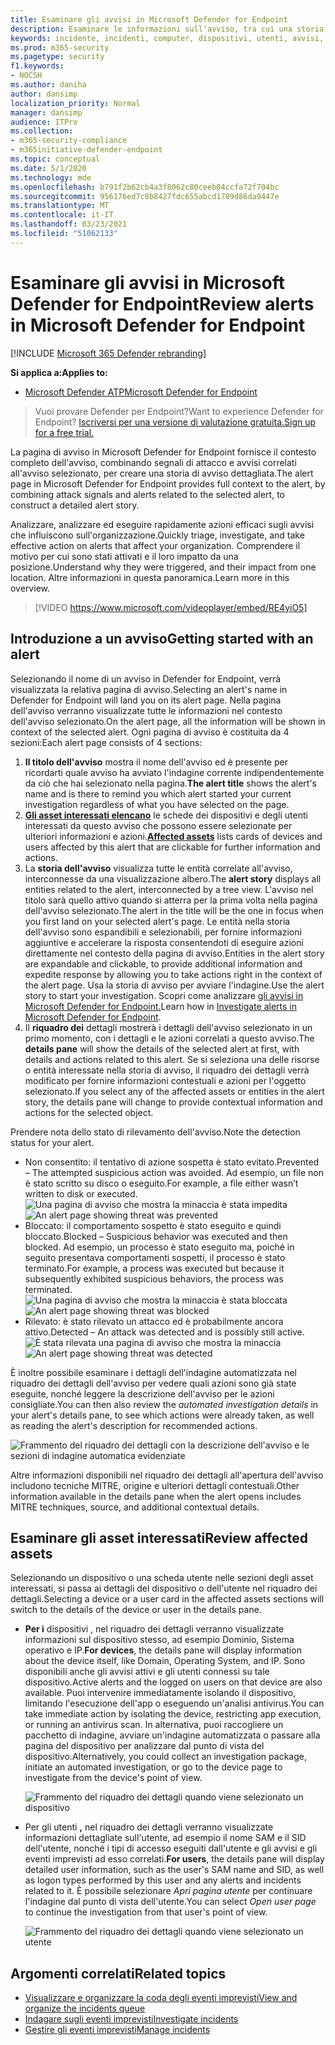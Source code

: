 ```yaml
---
title: Esaminare gli avvisi in Microsoft Defender for Endpoint
description: Esaminare le informazioni sull'avviso, tra cui una storia di avviso e i dettagli per ogni passaggio della catena.
keywords: incidente, incidenti, computer, dispositivi, utenti, avvisi, avviso, indagine, grafico, prova
ms.prod: m365-security
ms.pagetype: security
f1.keywords:
- NOCSH
ms.author: daniha
author: dansimp
localization_priority: Normal
manager: dansimp
audience: ITPro
ms.collection:
- m365-security-compliance
- m365initiative-defender-endpoint
ms.topic: conceptual
ms.date: 5/1/2020
ms.technology: mde
ms.openlocfilehash: b791f2b62cb4a3f8062c80ceeb04ccfa72f704bc
ms.sourcegitcommit: 956176ed7c8b8427fdc655abcd1709d86da9447e
ms.translationtype: MT
ms.contentlocale: it-IT
ms.lasthandoff: 03/23/2021
ms.locfileid: "51062133"
---
```

# <a name="review-alerts-in-microsoft-defender-for-endpoint"></a><span data-ttu-id="eebf1-104">Esaminare gli avvisi in Microsoft Defender for Endpoint</span><span class="sxs-lookup"><span data-stu-id="eebf1-104">Review alerts in Microsoft Defender for Endpoint</span></span>

[!INCLUDE [Microsoft 365 Defender rebranding](../../includes/microsoft-defender.md)]


<span data-ttu-id="eebf1-105">**Si applica a:**</span><span class="sxs-lookup"><span data-stu-id="eebf1-105">**Applies to:**</span></span>
- [<span data-ttu-id="eebf1-106">Microsoft Defender ATP</span><span class="sxs-lookup"><span data-stu-id="eebf1-106">Microsoft Defender for Endpoint</span></span>](https://go.microsoft.com/fwlink/?linkid=2154037)

><span data-ttu-id="eebf1-107">Vuoi provare Defender per Endpoint?</span><span class="sxs-lookup"><span data-stu-id="eebf1-107">Want to experience Defender for Endpoint?</span></span> [<span data-ttu-id="eebf1-108">Iscriversi per una versione di valutazione gratuita.</span><span class="sxs-lookup"><span data-stu-id="eebf1-108">Sign up for a free trial.</span></span>](https://www.microsoft.com/microsoft-365/windows/microsoft-defender-atp?ocid=docs-wdatp-managealerts-abovefoldlink)

<span data-ttu-id="eebf1-109">La pagina di avviso in Microsoft Defender for Endpoint fornisce il contesto completo dell'avviso, combinando segnali di attacco e avvisi correlati all'avviso selezionato, per creare una storia di avviso dettagliata.</span><span class="sxs-lookup"><span data-stu-id="eebf1-109">The alert page in Microsoft Defender for Endpoint provides full context to the alert, by combining attack signals and alerts related to the selected alert, to construct a detailed alert story.</span></span>

<span data-ttu-id="eebf1-110">Analizzare, analizzare ed eseguire rapidamente azioni efficaci sugli avvisi che influiscono sull'organizzazione.</span><span class="sxs-lookup"><span data-stu-id="eebf1-110">Quickly triage, investigate, and take effective action on alerts that affect your organization.</span></span> <span data-ttu-id="eebf1-111">Comprendere il motivo per cui sono stati attivati e il loro impatto da una posizione.</span><span class="sxs-lookup"><span data-stu-id="eebf1-111">Understand why they were triggered, and their impact from one location.</span></span> <span data-ttu-id="eebf1-112">Altre informazioni in questa panoramica.</span><span class="sxs-lookup"><span data-stu-id="eebf1-112">Learn more in this overview.</span></span>

> [!VIDEO https://www.microsoft.com/videoplayer/embed/RE4yiO5]

## <a name="getting-started-with-an-alert"></a><span data-ttu-id="eebf1-113">Introduzione a un avviso</span><span class="sxs-lookup"><span data-stu-id="eebf1-113">Getting started with an alert</span></span>

<span data-ttu-id="eebf1-114">Selezionando il nome di un avviso in Defender for Endpoint, verrà visualizzata la relativa pagina di avviso.</span><span class="sxs-lookup"><span data-stu-id="eebf1-114">Selecting an alert's name in Defender for Endpoint will land you on its alert page.</span></span> <span data-ttu-id="eebf1-115">Nella pagina dell'avviso verranno visualizzate tutte le informazioni nel contesto dell'avviso selezionato.</span><span class="sxs-lookup"><span data-stu-id="eebf1-115">On the alert page, all the information will be shown in context of the selected alert.</span></span> <span data-ttu-id="eebf1-116">Ogni pagina di avviso è costituita da 4 sezioni:</span><span class="sxs-lookup"><span data-stu-id="eebf1-116">Each alert page consists of 4 sections:</span></span>

1. <span data-ttu-id="eebf1-117">**Il titolo dell'avviso** mostra il nome dell'avviso ed è presente per ricordarti quale avviso ha avviato l'indagine corrente indipendentemente da ciò che hai selezionato nella pagina.</span><span class="sxs-lookup"><span data-stu-id="eebf1-117">**The alert title** shows the alert's name and is there to remind you which alert started your current investigation regardless of what you have selected on the page.</span></span>
2. <span data-ttu-id="eebf1-118">[**Gli asset interessati elencano**](#review-affected-assets) le schede dei dispositivi e degli utenti interessati da questo avviso che possono essere selezionate per ulteriori informazioni e azioni.</span><span class="sxs-lookup"><span data-stu-id="eebf1-118">[**Affected assets**](#review-affected-assets) lists cards of devices and users affected by this alert that are clickable for further information and actions.</span></span>
3. <span data-ttu-id="eebf1-119">La **storia dell'avviso** visualizza tutte le entità correlate all'avviso, interconnesse da una visualizzazione albero.</span><span class="sxs-lookup"><span data-stu-id="eebf1-119">The **alert story** displays all entities related to the alert, interconnected by a tree view.</span></span> <span data-ttu-id="eebf1-120">L'avviso nel titolo sarà quello attivo quando si atterra per la prima volta nella pagina dell'avviso selezionato.</span><span class="sxs-lookup"><span data-stu-id="eebf1-120">The alert in the title will be the one in focus when you first land on your selected alert's page.</span></span> <span data-ttu-id="eebf1-121">Le entità nella storia dell'avviso sono espandibili e selezionabili, per fornire informazioni aggiuntive e accelerare la risposta consentendoti di eseguire azioni direttamente nel contesto della pagina di avviso.</span><span class="sxs-lookup"><span data-stu-id="eebf1-121">Entities in the alert story are expandable and clickable, to provide additional information and expedite response by allowing you to take actions right in the context of the alert page.</span></span> <span data-ttu-id="eebf1-122">Usa la storia di avviso per avviare l'indagine.</span><span class="sxs-lookup"><span data-stu-id="eebf1-122">Use the alert story to start your investigation.</span></span> <span data-ttu-id="eebf1-123">Scopri come analizzare [gli avvisi in Microsoft Defender for Endpoint.](https://docs.microsoft.com/microsoft-365/security/defender-endpoint/investigate-alerts)</span><span class="sxs-lookup"><span data-stu-id="eebf1-123">Learn how in [Investigate alerts in Microsoft Defender for Endpoint](https://docs.microsoft.com/microsoft-365/security/defender-endpoint/investigate-alerts).</span></span>
4. <span data-ttu-id="eebf1-124">Il **riquadro dei** dettagli mostrerà i dettagli dell'avviso selezionato in un primo momento, con i dettagli e le azioni correlati a questo avviso.</span><span class="sxs-lookup"><span data-stu-id="eebf1-124">The **details pane** will show the details of the selected alert at first, with details and actions related to this alert.</span></span> <span data-ttu-id="eebf1-125">Se si seleziona una delle risorse o entità interessate nella storia di avviso, il riquadro dei dettagli verrà modificato per fornire informazioni contestuali e azioni per l'oggetto selezionato.</span><span class="sxs-lookup"><span data-stu-id="eebf1-125">If you select any of the affected assets or entities in the alert story, the details pane will change to provide contextual information and actions for the selected object.</span></span>

<span data-ttu-id="eebf1-126">Prendere nota dello stato di rilevamento dell'avviso.</span><span class="sxs-lookup"><span data-stu-id="eebf1-126">Note the detection status for your alert.</span></span> 
- <span data-ttu-id="eebf1-127">Non consentito: il tentativo di azione sospetta è stato evitato.</span><span class="sxs-lookup"><span data-stu-id="eebf1-127">Prevented – The attempted suspicious action was avoided.</span></span> <span data-ttu-id="eebf1-128">Ad esempio, un file non è stato scritto su disco o eseguito.</span><span class="sxs-lookup"><span data-stu-id="eebf1-128">For example, a file either wasn’t written to disk or executed.</span></span>
<span data-ttu-id="eebf1-129">![Una pagina di avviso che mostra la minaccia è stata impedita](images/detstat-prevented.png)</span><span class="sxs-lookup"><span data-stu-id="eebf1-129">![An alert page showing threat was prevented](images/detstat-prevented.png)</span></span>
- <span data-ttu-id="eebf1-130">Bloccato: il comportamento sospetto è stato eseguito e quindi bloccato.</span><span class="sxs-lookup"><span data-stu-id="eebf1-130">Blocked – Suspicious behavior was executed and then blocked.</span></span> <span data-ttu-id="eebf1-131">Ad esempio, un processo è stato eseguito ma, poiché in seguito presentava comportamenti sospetti, il processo è stato terminato.</span><span class="sxs-lookup"><span data-stu-id="eebf1-131">For example, a process was executed but because it subsequently exhibited suspicious behaviors, the process was terminated.</span></span>
<span data-ttu-id="eebf1-132">![Una pagina di avviso che mostra la minaccia è stata bloccata](images/detstat-blocked.png)</span><span class="sxs-lookup"><span data-stu-id="eebf1-132">![An alert page showing threat was blocked](images/detstat-blocked.png)</span></span>
- <span data-ttu-id="eebf1-133">Rilevato: è stato rilevato un attacco ed è probabilmente ancora attivo.</span><span class="sxs-lookup"><span data-stu-id="eebf1-133">Detected – An attack was detected and is possibly still active.</span></span>
<span data-ttu-id="eebf1-134">![È stata rilevata una pagina di avviso che mostra la minaccia](images/detstat-detected.png)</span><span class="sxs-lookup"><span data-stu-id="eebf1-134">![An alert page showing threat was detected](images/detstat-detected.png)</span></span>




<span data-ttu-id="eebf1-135">È inoltre possibile  esaminare i dettagli dell'indagine automatizzata nel riquadro dei dettagli dell'avviso per vedere quali azioni sono già state eseguite, nonché leggere la descrizione dell'avviso per le azioni consigliate.</span><span class="sxs-lookup"><span data-stu-id="eebf1-135">You can then also review the *automated investigation details* in your alert's details pane, to see which actions were already taken, as well as reading the alert's description for recommended actions.</span></span>

![Frammento del riquadro dei dettagli con la descrizione dell'avviso e le sezioni di indagine automatica evidenziate](images/alert-air-and-alert-description.png)

<span data-ttu-id="eebf1-137">Altre informazioni disponibili nel riquadro dei dettagli all'apertura dell'avviso includono tecniche MITRE, origine e ulteriori dettagli contestuali.</span><span class="sxs-lookup"><span data-stu-id="eebf1-137">Other information available in the details pane when the alert opens includes MITRE techniques, source, and additional contextual details.</span></span>




## <a name="review-affected-assets"></a><span data-ttu-id="eebf1-138">Esaminare gli asset interessati</span><span class="sxs-lookup"><span data-stu-id="eebf1-138">Review affected assets</span></span>

<span data-ttu-id="eebf1-139">Selezionando un dispositivo o una scheda utente nelle sezioni degli asset interessati, si passa ai dettagli del dispositivo o dell'utente nel riquadro dei dettagli.</span><span class="sxs-lookup"><span data-stu-id="eebf1-139">Selecting a device or a user card in the affected assets sections will switch to the details of the device or user in the details pane.</span></span>

- <span data-ttu-id="eebf1-140">**Per i** dispositivi , nel riquadro dei dettagli verranno visualizzate informazioni sul dispositivo stesso, ad esempio Dominio, Sistema operativo e IP.</span><span class="sxs-lookup"><span data-stu-id="eebf1-140">**For devices**, the details pane will display information about the device itself, like Domain, Operating System, and IP.</span></span> <span data-ttu-id="eebf1-141">Sono disponibili anche gli avvisi attivi e gli utenti connessi su tale dispositivo.</span><span class="sxs-lookup"><span data-stu-id="eebf1-141">Active alerts and the logged on users on that device are also available.</span></span> <span data-ttu-id="eebf1-142">Puoi intervenire immediatamente isolando il dispositivo, limitando l'esecuzione dell'app o eseguendo un'analisi antivirus.</span><span class="sxs-lookup"><span data-stu-id="eebf1-142">You can take immediate action by isolating the device, restricting app execution, or running an antivirus scan.</span></span> <span data-ttu-id="eebf1-143">In alternativa, puoi raccogliere un pacchetto di indagine, avviare un'indagine automatizzata o passare alla pagina del dispositivo per analizzare dal punto di vista del dispositivo.</span><span class="sxs-lookup"><span data-stu-id="eebf1-143">Alternatively, you could collect an investigation package, initiate an automated investigation, or go to the device page to investigate from the device's point of view.</span></span>

   ![Frammento del riquadro dei dettagli quando viene selezionato un dispositivo](images/device-page-details.png)

- <span data-ttu-id="eebf1-145">Per gli utenti **,** nel riquadro dei dettagli verranno visualizzate informazioni dettagliate sull'utente, ad esempio il nome SAM e il SID dell'utente, nonché i tipi di accesso eseguiti dall'utente e gli avvisi e gli eventi imprevisti ad esso correlati.</span><span class="sxs-lookup"><span data-stu-id="eebf1-145">**For users**, the details pane will display detailed user information, such as the user's SAM name and SID, as well as logon types performed by this user and any alerts and incidents related to it.</span></span> <span data-ttu-id="eebf1-146">È possibile selezionare *Apri pagina utente* per continuare l'indagine dal punto di vista dell'utente.</span><span class="sxs-lookup"><span data-stu-id="eebf1-146">You can select *Open user page* to continue the investigation from that user's point of view.</span></span>

   ![Frammento del riquadro dei dettagli quando viene selezionato un utente](images/user-page-details.png)


## <a name="related-topics"></a><span data-ttu-id="eebf1-148">Argomenti correlati</span><span class="sxs-lookup"><span data-stu-id="eebf1-148">Related topics</span></span>

- [<span data-ttu-id="eebf1-149">Visualizzare e organizzare la coda degli eventi imprevisti</span><span class="sxs-lookup"><span data-stu-id="eebf1-149">View and organize the incidents queue</span></span>](view-incidents-queue.md)
- [<span data-ttu-id="eebf1-150">Indagare sugli eventi imprevisti</span><span class="sxs-lookup"><span data-stu-id="eebf1-150">Investigate incidents</span></span>](investigate-incidents.md)
- [<span data-ttu-id="eebf1-151">Gestire gli eventi imprevisti</span><span class="sxs-lookup"><span data-stu-id="eebf1-151">Manage incidents</span></span>](manage-incidents.md)
